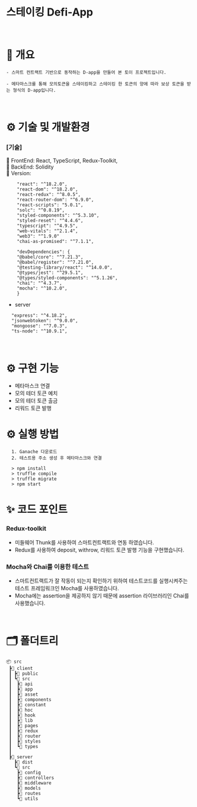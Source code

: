 <h1>스테이킹 Defi-App</h1>
 

<br>

# 📌 개요

```
- 스마트 컨트랙트 기반으로 동작하는 D-app을 만들어 본 토이 프로젝트입니다.

- 메타마스크를 통해 모의토큰을 스테이킹하고 스테이킹 한 토큰의 양에 따라 보상 토큰을 받는 형식의 D-app입니다.

```

</br>

# ⚙️ 기술 및 개발환경

### [기술]

📌 FrontEnd: React, TypeScript, Redux-Toolkit,
<br/>
📌 BackEnd: Solidity
<br/>
📌 Version:

```
    "react": "^18.2.0",
    "react-dom": "^18.2.0",
    "react-redux": "^8.0.5",
    "react-router-dom": "^6.9.0",
    "react-scripts": "5.0.1",
    "solc": "^0.8.19",
    "styled-components": "^5.3.10",
    "styled-reset": "^4.4.6",
    "typescript": "^4.9.5",
    "web-vitals": "^2.1.4",
    "web3": "^1.9.0"
    "chai-as-promised": "^7.1.1",

    "devDependencies": {
    "@babel/core": "^7.21.3",
    "@babel/register": "^7.21.0",
    "@testing-library/react": "^14.0.0",
    "@types/jest": "^29.5.1",
    "@types/styled-components": "^5.1.26",
    "chai": "^4.3.7",
    "mocha": "^10.2.0",
    }
```

- server

```
  "express": "^4.18.2",
  "jsonwebtoken": "^9.0.0",
  "mongoose": "^7.0.3",
  "ts-node": "^10.9.1",
```

</br>

# ⚙️ 구현 기능

- 메타마스크 연결
- 모의 테더 토큰 예치
- 모의 테더 토큰 출금
- 리워드 토큰 발행

# ⚙️ 실행 방법

```
  1. Ganache 다운로드
  2. 테스트용 주소 생성 후 메타마스크와 연결

  > npm install
  > truffle compile
  > truffle migrate
  > npm start
```

# ✨ 코드 포인트

### Redux-toolkit

- 미들웨어 Thunk를 사용하여 스마트컨트랙트와 연동 하였습니다.
- Redux를 사용하여 deposit, withrow, 리워드 토큰 발행 기능을 구현했습니다.

### Mocha와 Chai를 이용한 테스트

- 스마트컨트랙트가 잘 작동이 되는지 확인하기 위하여 테스트코드를 실행시켜주는 테스트 프레임워크인 Mocha를 사용하였습니다.
- Mocha에는 assertion을 제공하지 않기 때문에 assertion 라이브러리인 Chai를 사용했습니다.

</br>

# 🗂 폴더트리

```
📦 src
 ┣📂 client
 ┃ ┣📂 public
 ┃ ┗📂 src
 ┃  ┣📂 api
 ┃  ┣📂 app
 ┃  ┣📂 asset
 ┃  ┣📂 components
 ┃  ┣📂 constant
 ┃  ┣📂 hoc
 ┃  ┣📂 hook
 ┃  ┣📂 lib
 ┃  ┣📂 pages
 ┃  ┣📂 redux
 ┃  ┣📂 router
 ┃  ┣📂 styles
 ┃  ┗📂 types
 ┃
 ┣📂 server
   ┣📂 dist
   ┗📂 src
    ┣📂 config
    ┣📂 controllers
    ┣📂 middleware
    ┣📂 models
    ┣📂 routes
    ┗📂 utils


```

</br>
